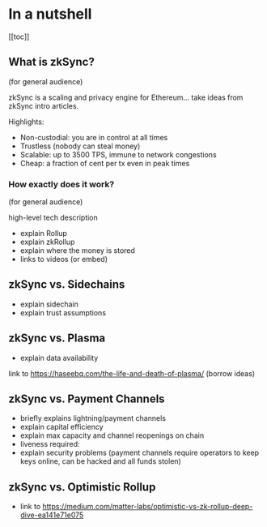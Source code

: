 # In a nutshell

[[toc]]

## What is zkSync?

(for general audience)

zkSync is a scaling and privacy engine for Ethereum... take ideas from zkSync intro articles.

Highlights:

- Non-custodial: you are in control at all times
- Trustless (nobody can steal money)
- Scalable: up to 3500 TPS, immune to network congestions
- Cheap: a fraction of cent per tx even in peak times

### How exactly does it work?

(for general audience)

high-level tech description
- explain Rollup
- explain zkRollup
- explain where the money is stored
- links to videos (or embed)

## zkSync vs. Sidechains

- explain sidechain
- explain trust assumptions

## zkSync vs. Plasma

- explain data availability

link to https://haseebq.com/the-life-and-death-of-plasma/ (borrow ideas)

## zkSync vs. Payment Channels

- briefly explains lightning/payment channels
- explain capital efficiency
- explain max capacity and channel reopenings on chain
- liveness required: 
- explain security problems (payment channels require operators to keep keys online, can be hacked and all funds stolen)

## zkSync vs. Optimistic Rollup

- link to https://medium.com/matter-labs/optimistic-vs-zk-rollup-deep-dive-ea141e71e075

